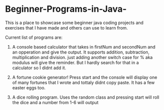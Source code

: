 # Beginner-Programs-in-Java-
This is a place to showcase some beginner java coding projects and exercises that I have made and others can use to learn from.

Current list of programs are:
1. A console based calculator that takes in firstNum and secondNum and an opperation and give the output. It supports addition, subtraction, multiplication and division. just adding another switch case for % aka modulus will give the reminder. But I hardly search for that in a calculator so I didnt add it.

2. A fortune cookie generator! Press start and the console will display one of many fortunes that I wrote and tottaly didnt copy paste. It has a few easter eggs too.

3. A dice rolling program. Uses the random class and pressing start will roll the dice and a number from 1-6 will output
